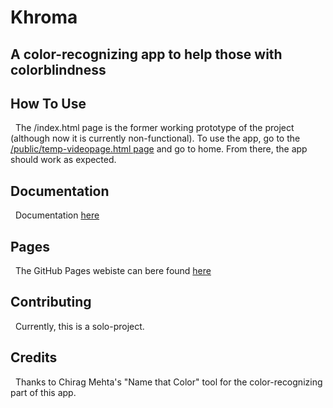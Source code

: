 # Khroma

## A color-recognizing app to help those with colorblindness

## How To Use
&nbsp;&nbsp;The /index.html page is the former working prototype of the project (although now it is currently non-functional). To use the app, go to the [/public/temp-videopage.html page](https://byrdsr1.github.io/app-project/public/temp-videopage.html) and go to home. From there, the app should work as expected.

## Documentation
&nbsp;&nbsp;Documentation [here](https://github.com/BYRDSR1/app-project/wiki)

## Pages
&nbsp;&nbsp;The GitHub Pages webiste can bere found [here](https://byrdsr1.github.io/app-project/public/index.html)

## Contributing
&nbsp;&nbsp;Currently, this is a solo-project.

## Credits
&nbsp;&nbsp;Thanks to Chirag Mehta's "Name that Color" tool for the color-recognizing part of this app.
